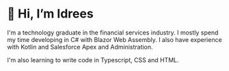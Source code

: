 👋 Hi, I’m Idrees 
==================

I'm a technology graduate in the financial services industry. I mostly spend my time developing in C# with Blazor Web Assembly. I also have experience with Kotlin and Salesforce Apex and Administration.

I'm also learning to write code in Typescript, CSS and HTML.
